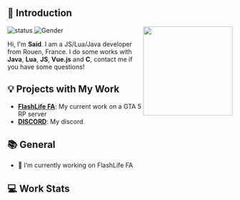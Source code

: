 ## 👋 Introduction

<img align='right' src='' width='200"'>

![status](https://img.shields.io/badge/status-up-brightgreen) ![Gender](https://img.shields.io/badge/gender-%F0%9F%A4%B5-lightgrey)

Hi, I'm **Said**. I am a JS/Lua/Java developer from Rouen, France.
I do some works with **Java**, **Lua**, **JS**, **Vue.js** and **C**, contact me if you have some questions!

## 💡 Projects with My Work

- [**FlashLife FA**](): My current work on a GTA 5 RP server
- [**DISCORD**](https://discord.gg/jDM7dxD3): My discord

## 📚 General

- 🔭 I’m currently working on FlashLife FA
 
## 💻 Work Stats

